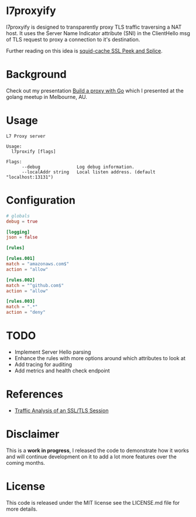 # l7proxyify

l7proxyify is designed to transparently proxy TLS traffic traversing a NAT host. It uses the Server Name Indicator attribute (SNI) in the ClientHello msg of TLS request to proxy a connection to it's destination.

Further reading on this idea is [squid-cache SSL Peek and Splice](http://wiki.squid-cache.org/Features/SslPeekAndSplice).

# Background

Check out my presentation [Build a proxy with Go](https://speakerdeck.com/wolfeidau/building-a-proxy-in-go) which I presented at the golang meetup in Melbourne, AU.

# Usage

```
L7 Proxy server

Usage:
  l7proxify [flags]

Flags:
      --debug              Log debug information.
      --localAddr string   Local listen address. (default "localhost:13131")
```

# Configuration

```toml
# globals
debug = true

[logging]
json = false

[rules]

[rules.001]
match = "amazonaws.com$"
action = "allow"

[rules.002]
match = "^github.com$"
action = "allow"

[rules.003]
match = ".*"
action = "deny"
```

# TODO

* Implement Server Hello parsing
* Enhance the rules with more options around which attributes to look at
* Add tracing for auditing
* Add metrics and health check endpoint

# References

* [Traffic Analysis of an SSL/TLS Session](http://blog.fourthbit.com/2014/12/23/traffic-analysis-of-an-ssl-slash-tls-session)

# Disclaimer

This is a **work in progress**, I released the code to demonstrate how it works and will continue development on it to add a lot more features over the coming months.

# License

This code is released under the MIT license see the LICENSE.md file for more details.
